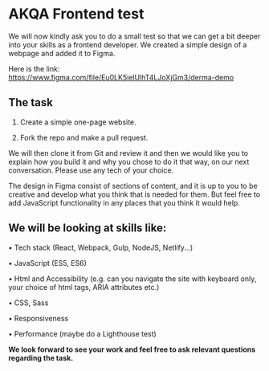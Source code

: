# AKQA Frontend test
 
We will now kindly ask you to do a small test so that we can get a bit deeper into your skills as a frontend developer. We created a simple design of a webpage and added it to Figma. 
 
Here is the link: https://www.figma.com/file/Eu0LK5ielUlhT4LJoXjGm3/derma-demo 
 
 
## The task
 
1. Create a simple one-page website.
 
2. Fork the repo and make a pull request.
 
We will then clone it from Git and review it and then we would like you to explain how you build it and why you chose to do it that way, on our next conversation. Please use any tech of your choice. 
 
The design in Figma consist of sections of content, and it is up to you to be creative and develop what you think that is needed for them. But feel free to add JavaScript functionality in any places that you think it would help.
 
## We will be looking at skills like:
 
•	Tech stack (React, Webpack, Gulp, NodeJS, Netlify...)
 
•	JavaScript (ES5, ES6)
 
•	Html and Accessibility (e.g. can you navigate the site with keyboard only, your choice of html tags, ARIA attributes etc.)
 
•	CSS, Sass
 
•	Responsiveness
 
•	Performance (maybe do a Lighthouse test)
 
**We look forward to see your work and feel free to ask relevant questions regarding the task.**
